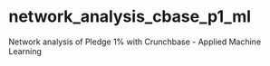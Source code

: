 # network_analysis_cbase_p1_ml
Network analysis of Pledge 1% with Crunchbase - Applied Machine Learning
